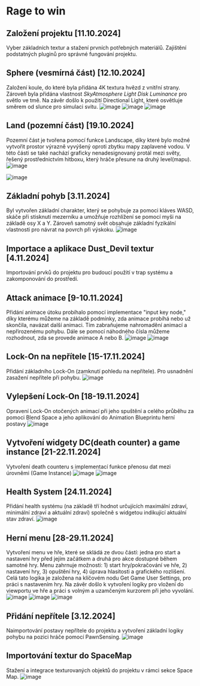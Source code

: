 # Rage to win

## Založení projektu [11.10.2024]
Vyber základních textur a stažení prvních potřebných materiálů. Zajištění podstatných pluginů pro správné fungování projektu.

## Sphere (vesmírná část) [12.10.2024]
Založení koule, do které byla přidána 4K textura hvězd z vnitřní strany. Zároveň byla přidána vlastnost *SkyAtmosphere Light Disk Luminance* pro světlo ve tmě.
Na závěr došlo k použití Directional Light, které osvětluje směrem od slunce pro simulaci svitu.
![image](https://github.com/user-attachments/assets/48a97b73-3cc0-4876-9e07-88307c8c059f) ![image](https://github.com/user-attachments/assets/cde79b57-db35-4fad-a391-25d6b854d3fc) ![image](https://github.com/user-attachments/assets/c2d999d4-bea7-48e9-b3b0-bef62810b6b6)




## Land (pozemní část) [19.10.2024]
Pozemní část je tvořena pomocí funkce Landscape, díky které bylo možné vytvořit prostor výrazně vyvýšený oproti zbytku mapy zaplavené vodou.
V této části se také nachází graficky nenadesignovaný protál mezi světy, řešený prostřednictvím hitboxu, který hráče přesune na druhý level(mapu).
![image](https://github.com/user-attachments/assets/537222c1-bfd3-4173-b8bd-02a21cb75471)

![image](https://github.com/user-attachments/assets/1271fd07-864d-44b2-aca0-f3419452a7f6)

## Základní pohyb [3.11.2024]
Byl vytvořen základní charakter, který se pohybuje za pomoci kláves WASD, skáče při stisknutí mezerníku a umožňuje rozhlížení se pomocí myši na základě osy X a Y. Zároveň samotný svět obsahuje základní fyzikální vlastnosti pro návrat na povrch při výskoku.
![image](https://github.com/user-attachments/assets/92447555-f98b-41d6-b974-01d3f547bbf8)

## Importace a aplikace Dust_Devil textur [4.11.2024]
Importování prvků do projektu pro budoucí použití v trap systému a zakomponování do prostředí.


## Attack animace [9-10.11.2024]
Přidání animace útoku probíhalo pomocí implementace "input key node," díky kterému můžeme na základě podmínky, zda animace probíhá nebo už skončila, navázat další animaci. Tím zabraňujeme nahromadění animací a nepřirozenému pohybu. Dále se pomocí náhodného čísla můžeme rozhodnout, zda se provede animace A nebo B.
![image](https://github.com/user-attachments/assets/cbc66c04-be60-4b7a-b121-ae639bf90842)
![image](https://github.com/user-attachments/assets/9ec0225a-1941-4f84-b70a-b397639e50da)

## Lock-On na nepřítele [15-17.11.2024]

Přidání základního Lock-On (zamknutí pohledu na nepřítele). Pro usnadnění zasažení nepřítele při pohybu.
![image](https://github.com/user-attachments/assets/5687d0f8-b5eb-4481-a989-0cfa2569e1a8)


## Vylepšení Lock-On [18-19.11.2024]
Opravení Lock-On otočených animací při jeho spuštění a celého průběhu za pomoci Blend Space a jeho aplikování do Animation Blueprintu herní postavy
![image](https://github.com/user-attachments/assets/116ca63a-67f8-4611-8002-d9534b82032e)

## Vytvoření widgety DC(death counter) a game instance [21-22.11.2024]
Vytvoření death counteru s implementací funkce přenosu dat mezi úrovněmi (Game Instance)
![image](https://github.com/user-attachments/assets/8c176df6-927c-4177-aad4-0748258a2050) ![image](https://github.com/user-attachments/assets/cdd5bdb7-8d30-418c-a10b-d098bbb3a1fd)

## Health System [24.11.2024]
Přidání health systému (na základě tří hodnot určujících maximální zdraví, minimální zdraví a aktuální zdraví) společně s widgetou indikující aktuální stav zdraví.
![image](https://github.com/user-attachments/assets/1310e484-63e5-475e-b46b-5f53e85b5e59)

## Herní menu [28-29.11.2024]
Vytvoření menu ve hře, které se skládá ze dvou částí: jedna pro start a nastavení hry před jejím začátkem a druhá pro akce dostupné během samotné hry. Menu zahrnuje možnosti: 1) start hry/pokračování ve hře, 2) nastavení hry, 3) opuštění hry, 4) úprava hlasitosti a grafického rozlišení.
Celá tato logika je založena na klíčovém nodu Get Game User Settings, pro práci s nastavením hry.
Na závěr došlo k vytvoření logiky pro vložení do viewportu ve hře a práci s volným a uzamčeným kurzorem při jeho vyvolání.
![image](https://github.com/user-attachments/assets/abea3a0f-3fc4-47f6-8693-b4fff63976f0)
![image](https://github.com/user-attachments/assets/24ebba7e-1630-42f0-ad9d-b4ed44d5c1e0)
![image](https://github.com/user-attachments/assets/324d207f-6bbd-4e82-baaf-7786e6ad70d3)

## Přidání nepřítele [3.12.2024]
Naimportování postavy nepřítele do projektu a vytvoření základní logiky pohybu na pozici hráče pomocí PawnSensing.
![image](https://github.com/user-attachments/assets/d0d64359-3452-4803-ad34-d94d5ce5ac78)

## Importování textur do SpaceMap
Stažení a integrace texturovaných objektů do projektu v rámci sekce Space Map.
![image](https://github.com/user-attachments/assets/ab2d84e0-8f81-4bf8-9f4b-4d5290258dbb)




